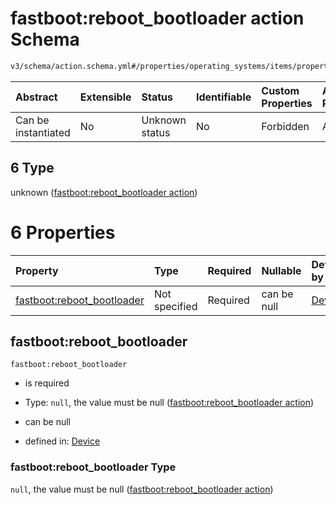 # fastboot:reboot_bootloader action Schema

```txt
v3/schema/action.schema.yml#/properties/operating_systems/items/properties/steps/items/properties/actions/items/oneOf/6
```



| Abstract            | Extensible | Status         | Identifiable | Custom Properties | Additional Properties | Access Restrictions | Defined In                                                          |
| :------------------ | :--------- | :------------- | :----------- | :---------------- | :-------------------- | :------------------ | :------------------------------------------------------------------ |
| Can be instantiated | No         | Unknown status | No           | Forbidden         | Allowed               | none                | [device.schema.json*](../device.schema.json "open original schema") |

## 6 Type

unknown ([fastboot:reboot_bootloader action](device-properties-operating-systems-operating-system-properties-steps-step-properties-group-step-action-oneof-fastbootreboot_bootloader-action.md))

# 6 Properties

| Property                                                 | Type          | Required | Nullable    | Defined by                                                                                                                                                                                                                                                                                                                                                              |
| :------------------------------------------------------- | :------------ | :------- | :---------- | :---------------------------------------------------------------------------------------------------------------------------------------------------------------------------------------------------------------------------------------------------------------------------------------------------------------------------------------------------------------------- |
| [fastboot:reboot_bootloader](#fastbootreboot_bootloader) | Not specified | Required | can be null | [Device](device-properties-operating-systems-operating-system-properties-steps-step-properties-group-step-action-oneof-fastbootreboot_bootloader-action-properties-fastbootreboot_bootloader-action.md "v3/schema/action.schema.yml#/properties/operating_systems/items/properties/steps/items/properties/actions/items/oneOf/6/properties/fastboot:reboot_bootloader") |

## fastboot:reboot_bootloader



`fastboot:reboot_bootloader`

*   is required

*   Type: `null`, the value must be null ([fastboot:reboot_bootloader action](device-properties-operating-systems-operating-system-properties-steps-step-properties-group-step-action-oneof-fastbootreboot_bootloader-action-properties-fastbootreboot_bootloader-action.md))

*   can be null

*   defined in: [Device](device-properties-operating-systems-operating-system-properties-steps-step-properties-group-step-action-oneof-fastbootreboot_bootloader-action-properties-fastbootreboot_bootloader-action.md "v3/schema/action.schema.yml#/properties/operating_systems/items/properties/steps/items/properties/actions/items/oneOf/6/properties/fastboot:reboot_bootloader")

### fastboot:reboot_bootloader Type

`null`, the value must be null ([fastboot:reboot_bootloader action](device-properties-operating-systems-operating-system-properties-steps-step-properties-group-step-action-oneof-fastbootreboot_bootloader-action-properties-fastbootreboot_bootloader-action.md))
